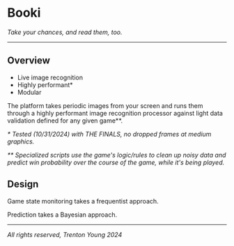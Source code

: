 # Booki

_Take your chances, and read them, too._

--------------

## Overview

- Live image recognition
- Highly performant*
- Modular

The platform takes periodic images from your screen and runs them through a 
highly performant image recognition processor against light data validation
defined for any given game**.

_* Tested (10/31/2024) with THE FINALS, no dropped frames at medium graphics._

_** Specialized scripts use the game's logic/rules to clean up noisy data and predict win probability over the 
course of the game, while it's being played._

## Design

Game state monitoring takes a frequentist approach.

Prediction takes a Bayesian approach.

-------------

_All rights reserved, Trenton Young 2024_
